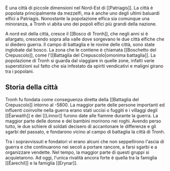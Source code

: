 È una città di piccole dimensioni nel Nord-Est di [[Patriagis]]. 
La città è popolata principalmente da mezzelfi, ma è anche uno degli ultimi baluardi elfici a Patriagis. Nonostante la popolazione elfica sia comunque una minoranza, a Tronh vi abita uno dei popoli elfici più grandi della nazione. 

A nord est della città, cresce il [[Bosco di Tronh]], che negli anni si è allargato, crescendo sopra alla valle dove sorgevano le due città elfiche che si diedero guerra. Il campo di battaglia e le rovine delle città, sono state inglobate dal bosco. La zona che le contiene è chiamata [[Boschetto del Crepuscolo]], come l'[[Battaglia del Crepuscolo|omonima battaglia]]. La popolazione di Tronh si guarda dal viaggiare in quelle zone, infatti varie superstizioni sul fatto che sia infestato da spiriti vendicativi e maligni girano tra i popolani. 


## Storia della città

Tronh fu fondata come conseguenza diretta della [[Battaglia del Crepuscolo]] intorno al -5800. 
La maggior parte delle persone importanti ed influenti coinvolte nella guerra erano stati uccisi o fuggiti e i villaggi degli [[Ëarwaith]] e dei [[Linnor]] furono date alle fiamme durante la guerra. La maggior parte delle donne e  dei bambini morirono nei roghi. 
Avendo perso tutto, le due schiere di soldati decisero di accantonare le differenze e gli sgarbi del passato, e fondarono vicino al campo di battaglia la città di Tronh. 

Tra i sopravvissuti e fondatori vi erano alcuni che non seppellirono l'ascia di guerra e che continuarono nei secoli a portare rancore, a farsi sgarbi e a organizzare vendette. Nel tempo, la maggior parte di questi gruppi si acquietarono. Ad oggi, l'unica rivalità ancora forte è quella tra la famiglia [[Ëarechil]] e la famiglia [[Erynar]]. 
